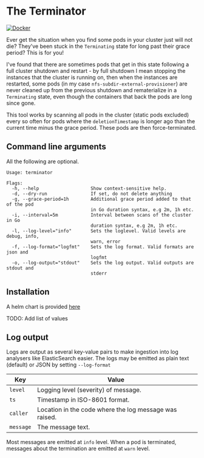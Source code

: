 # The Terminator

[![Docker](https://img.shields.io/docker/v/fireflycons/terminator?style=plastic)](https://hub.docker.com/r/fireflycons/terminator)


Ever get the situation when you find some pods in your cluster just will not die? They've been stuck in the `Terminating` state for long past their grace period? This is for you!

I've found that there are sometimes pods that get in this state following a full cluster shutdown and restart - by full shutdown I mean stopping the instances that the cluster is running on, then when the instances are restarted, some pods (in my case `nfs-subdir-external-provisioner`) are never cleaned up from the previous shutdown and rematerialize in a `Terminating` state, even though the containers that back the pods are long since gone.

This tool works by scanning all pods in the cluster (static pods excluded) every so often for pods where the `deletionTimestamp` is longer ago than the current time minus the grace period. These pods are then force-terminated.

## Command line arguments

All the following are optional.

```
Usage: terminator

Flags:
  -h, --help                   Show context-sensitive help.
  -d, --dry-run                If set, do not delete anything
  -g, --grace-period=1h        Additional grace period added to that of the pod
                               in Go duration syntax, e.g 2m, 1h etc.
  -i, --interval=5m            Interval between scans of the cluster in Go
                               duration syntax, e.g 2m, 1h etc.
  -l, --log-level="info"       Sets the loglevel. Valid levels are debug, info,
                               warn, error
  -f, --log-format="logfmt"    Sets the log format. Valid formats are json and
                               logfmt
  -o, --log-output="stdout"    Sets the log output. Valid outputs are stdout and
                               stderr
```

## Installation

A helm chart is provided [here](./charts)

TODO: Add list of values

## Log output

Logs are output as several key-value pairs to make ingestion into log analysers like ElasticSearch easier. The logs may be emitted as plain text (default) or JSON by setting `--log-format`

| Key       | Value                                                  |
|-----------|--------------------------------------------------------|
| `level`   | Logging level (severity) of message.                   |
| `ts`      | Timestamp in ISO-8601 format.                          |
| `caller`  | Location in the code where the log message was raised. |
| `message` | The message text.                                      |

Most messages are emitted at `info` level. When a pod is terminated, messages about the termination are emitted at `warn` level.
